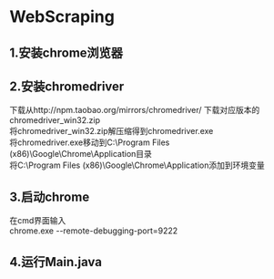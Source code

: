 # WebScraping
## 1.安装chrome浏览器
## 2.安装chromedriver
  下载从http://npm.taobao.org/mirrors/chromedriver/ 下载对应版本的chromedriver_win32.zip  
  将chromedriver_win32.zip解压缩得到chromedriver.exe  
  将chromedriver.exe移动到C:\Program Files (x86)\Google\Chrome\Application目录  
  将C:\Program Files (x86)\Google\Chrome\Application添加到环境变量  
## 3.启动chrome
   在cmd界面输入  
    chrome.exe --remote-debugging-port=9222
## 4.运行Main.java
